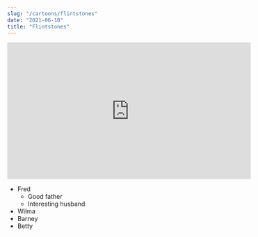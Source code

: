 ```yaml
---
slug: "/cartoons/flintstones"
date: "2021-06-10"
title: "Flintstones"
---
```


<iframe width="560" height="315" src="https://www.youtube.com/embed/uq7noaMwLfg" title="YouTube video player" frameborder="0" allow="accelerometer; autoplay; clipboard-write; encrypted-media; gyroscope; picture-in-picture" allowfullscreen></iframe>

* Fred
    * Good father
    * Interesting husband
* Wilma
* Barney
* Betty
